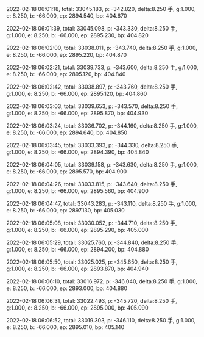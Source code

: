 2022-02-18 06:01:18, total: 33045.183, p: -342.820, delta:8.250 手, g:1.000, e: 8.250, b: -66.000, ep: 2894.540, bp: 404.670

2022-02-18 06:01:39, total: 33045.098, p: -343.330, delta:8.250 手, g:1.000, e: 8.250, b: -66.000, ep: 2895.230, bp: 404.820

2022-02-18 06:02:00, total: 33038.011, p: -343.740, delta:8.250 手, g:1.000, e: 8.250, b: -66.000, ep: 2895.220, bp: 404.870

2022-02-18 06:02:21, total: 33039.733, p: -343.600, delta:8.250 手, g:1.000, e: 8.250, b: -66.000, ep: 2895.120, bp: 404.840

2022-02-18 06:02:42, total: 33038.897, p: -343.760, delta:8.250 手, g:1.000, e: 8.250, b: -66.000, ep: 2895.120, bp: 404.860

2022-02-18 06:03:03, total: 33039.653, p: -343.570, delta:8.250 手, g:1.000, e: 8.250, b: -66.000, ep: 2895.870, bp: 404.930

2022-02-18 06:03:24, total: 33036.702, p: -344.160, delta:8.250 手, g:1.000, e: 8.250, b: -66.000, ep: 2894.640, bp: 404.850

2022-02-18 06:03:45, total: 33033.393, p: -344.330, delta:8.250 手, g:1.000, e: 8.250, b: -66.000, ep: 2894.390, bp: 404.840

2022-02-18 06:04:05, total: 33039.158, p: -343.630, delta:8.250 手, g:1.000, e: 8.250, b: -66.000, ep: 2895.570, bp: 404.900

2022-02-18 06:04:26, total: 33033.815, p: -343.640, delta:8.250 手, g:1.000, e: 8.250, b: -66.000, ep: 2895.560, bp: 404.900

2022-02-18 06:04:47, total: 33043.283, p: -343.110, delta:8.250 手, g:1.000, e: 8.250, b: -66.000, ep: 2897.130, bp: 405.030

2022-02-18 06:05:08, total: 33030.052, p: -344.710, delta:8.250 手, g:1.000, e: 8.250, b: -66.000, ep: 2895.290, bp: 405.000

2022-02-18 06:05:29, total: 33025.760, p: -344.840, delta:8.250 手, g:1.000, e: 8.250, b: -66.000, ep: 2894.200, bp: 404.880

2022-02-18 06:05:50, total: 33025.025, p: -345.650, delta:8.250 手, g:1.000, e: 8.250, b: -66.000, ep: 2893.870, bp: 404.940

2022-02-18 06:06:10, total: 33016.972, p: -346.040, delta:8.250 手, g:1.000, e: 8.250, b: -66.000, ep: 2893.000, bp: 404.880

2022-02-18 06:06:31, total: 33022.493, p: -345.720, delta:8.250 手, g:1.000, e: 8.250, b: -66.000, ep: 2895.000, bp: 405.090

2022-02-18 06:06:52, total: 33019.303, p: -346.110, delta:8.250 手, g:1.000, e: 8.250, b: -66.000, ep: 2895.010, bp: 405.140